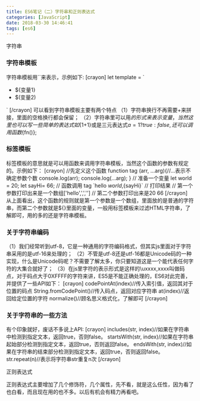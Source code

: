 ```yaml
---
title: ES6笔记（二）字符串和正则表达式
categories: [JavaScript]
date: 2018-03-30 14:46:41
tags: [es6]
---
```


字符串

### 字符串模板

字符串模板用``来表示，示例如下: \[crayon\] let template = `

*   ${变量1}
*   $(变量2)

` \[/crayon\] 可以看到字符串模板主要有两个特点 （1）字符串换行不再需要+来拼接，里面的空格换行都会保留； （2）字符串里可以用${}的形式来表示变量，当然这里也可以写一些简单的表达式如${1+1}或是三元表达式${a=1?true:false},还可以调用函数${fn()};

### 标签模板
<!--more-->
标签模板的意思就是可以用函数来调用字符串模板，当然这个函数的参数有规定的。示例如下： \[crayon\] //先定义这个函数 function tag (arr, ...arg){//...表示不确定参数个数 console.log(arr); console.log(...arg); } // 准备一个变量 let world = 20; let sayHi= 66; // 函数调用 tag \`hello ${ world },${sayHi}\` // 打印结果 // 第一个参数打印出来是一个数组\['hello',',',''\] // 第二个参数打印出来是20 66 \[/crayon\] 从上面看出，这个函数的规则就是第一个参数是一个数组，里面放的是普通的字符串，而第二个参数就是${}里面的变量，一般用标签模板来过滤HTML字符串，了解即可，用的多的还是字符串模板。

### 关于字符串编码

（1）我们经常听到utf-8，它是一种通用的字符编码格式，但其实js里面对于字符串采用的是utf-16来处理的； （2）不管是utf-8还是utf-16都是Unicode码的一种实现，什么是Unicode码呢？不需要了解太多，你只要知道这是一个能代表任何字符的大集合就好了； （3）在js里字符的表示形式是这样的\\uxxxx,xxxx叫做码点，对于码点大于0XFFFF的字符来讲，ES5是不能正确处理的，ES6对此完善，并提供了一些API如下： \[crayon\] codePointAt(index)//传入索引值，返回其对于位置的码点 String.fromCodePoint()//传入码点，返回对应字符串 at(index)//返回给定位置的字符 normalize()//顾名思义格式化，了解即可 \[/crayon\]

### 关于字符串的一些方法

有个印象就好，废话不多说上API: \[crayon\] includes(str, index)//如果在字符串中检测到指定文本，返回true，否则false。 startsWith(str, index)//如果在字符串起始部分检测到指定文本，返回true，否则返回false。 endsWith(str, index)//如果在字符串的结束部分检测到指定文本，返回true，否则返回false。 str.repeat(n)//表示将字符串str重复n次 \[/crayon\]

正则表达式

正则表达式主要增加了几个修饰符，几个属性，先不看，就是这么任性，因为看了也白看，而且现在用的也不多。以后有机会有精力再看吧。